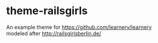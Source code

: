 theme-railsgirls
================

An example theme for https://github.com/learnery/learnery  
modeled after http://railsgirlsberlin.de/
